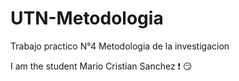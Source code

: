 # UTN-Metodologia
Trabajo practico N°4
Metodologia de la investigacion

I am the student Mario Cristian Sanchez :exclamation: :smirk:
